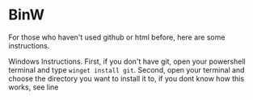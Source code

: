 # BinW
For those who haven't used github or html before, here are some instructions.

Windows Instructions.
First, if you don't have git, open your powershell terminal and type ```winget install git```.
Second, open your terminal and choose the directory you want to install it to, if you dont know how this       works, see line
